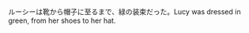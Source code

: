 <tr><td>ルーシーは靴から帽子に至るまで、緑の装束だった。<td><tr><tr><td>Lucy was dressed in green, from her shoes to her hat.<td><tr></table>

